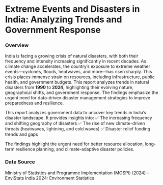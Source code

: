 # __Extreme Events and Disasters in India: Analyzing Trends and Government Response__

### __Overview__
India is facing a growing crisis of natural disasters, with both their frequency and intensity increasing significantly in recent decades. As climate change accelerates, the country’s exposure to extreme weather events—cyclones, floods, heatwaves, and more—has risen sharply. This crisis places immense strain on resources, including infrastructure, public health, and government budgets. This report analyzes trends in natural disasters from __1990__ to __2024__, highlighting their evolving nature, geographical shifts, and government response. The findings emphasize the urgent need for data-driven disaster management strategies to improve preparedness and resilience.

This report analyzes government data to uncover key trends in India’s disaster landscape. It provides insights into:
✅ The increasing frequency and shifting geography of disasters
✅ The rise of new climate-driven threats (heatwaves, lightning, and cold waves)
✅ Disaster relief funding trends and gaps

The findings highlight the urgent need for better resource allocation, long-term resilience planning, and climate-adaptive disaster policies.

### __Data Source__
Ministry of Statistics and Programme Implementation (MOSPI) (2024) - EnviStats India 2024: Environment Statistics


